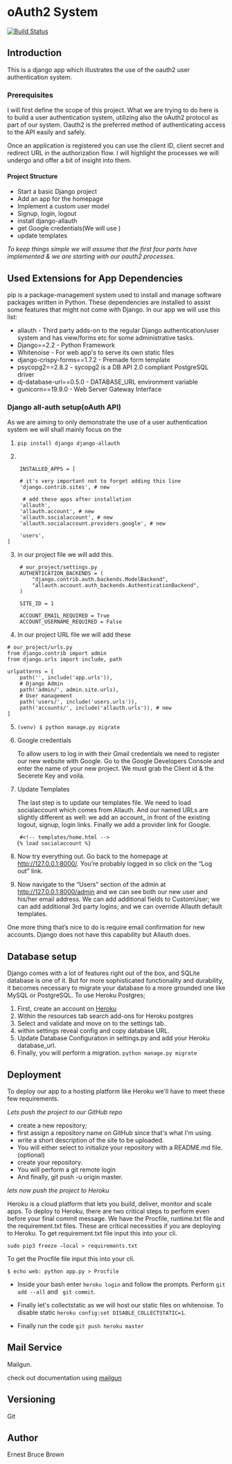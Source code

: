 # oAuth2 System


[![Build Status](https://travis-ci.org/nexto123/ouath2-api.svg?branch=master)](https://travis-ci.org/nexto123/ouath2-api)


## Introduction

This is a django app which illustrates the use of the oauth2 user authentication
system.


### Prerequisites

I will first define the scope of this project. What we are trying to do here is to build a user authentication system,
utilizing also the oAuth2 protocol as part of our system. Oauth2 is the preferred method of authenticating access to the API
easily and safely. 

Once an application is registered you can use the client ID, client secret and redirect URL in the authorization flow. 
I will highlight the processes we will undergo and offer a bit of insight into them.

#### Project Structure

* Start a basic Django project
* Add an app for the homepage
* Implement a custom user model
* Signup, login, logout
* install django-allauth
* get Google credentials(We will use )
* update templates

*To keep things simple we will assume that the first four parts have 
implemented & we are starting with our oauth2 processes.*


## Used Extensions for App Dependencies

 pip is a package-management system used to install and manage software packages written in Python.
 These dependencies are installed to assist some features that might not come with Django. In our app we will use this list:

* allauth - Third party adds-on to the regular Django authentication/user system and has view/forms etc for some administrative tasks.
* Django==2.2 - Python Framework
* Whitenoise - For web app's to serve its own static files
* django-crispy-forms==1.7.2 - Premade form template
* psycopg2==2.8.2 - sycopg2 is a DB API 2.0 compliant PostgreSQL driver
* dj-database-url==0.5.0 - DATABASE_URL environment variable
* gunicorn==19.9.0 - Web Server Gateway Interface 

### Django all-auth setup(oAuth API)

As we are aiming to only demonstrate the use of a user authentication system 
we will shall mainly focus on the 

1. ``pip install django django-allauth``

2. 

```
    INSTALLED_APPS = [
    
    # it's very important not to forget adding this line
    'django.contrib.sites', # new
    
     # add these apps after installation
    'allauth',
    'allauth.account', # new
    'allauth.socialaccount', # new
    'allauth.socialaccount.providers.google', # new

    'users',  
]

```
3. in our project file we will add this.
```
    # our_project/settings.py
    AUTHENTICATION_BACKENDS = (
        "django.contrib.auth.backends.ModelBackend",
        "allauth.account.auth_backends.AuthenticationBackend",
    )
    
    SITE_ID = 1
    
    ACCOUNT_EMAIL_REQUIRED = True
    ACCOUNT_USERNAME_REQUIRED = False

```
4. In our project URL file we will add these
```
# our_project/urls.py
from django.contrib import admin
from django.urls import include, path

urlpatterns = [
    path('', include('app.urls')),
    # Django Admin
    path('admin/', admin.site.urls),
    # User management
    path('users/', include('users.urls')),
    path('accounts/', include('allauth.urls')), # new
]

```
5. ```(venv) $ python manage.py migrate```

6. Google credentials

    To allow users to log in with their Gmail credentials we need to register our new website with Google. Go to the 
    Google Developers Console and enter the name of your new project. We must grab the Client id & the Secerete Key and voila.
    
7. Update Templates
    
    The last step is to update our templates file. We need to load socialaccount which comes from Allauth. And our named URLs 
    are slightly different as well: we add an account_ in front of the existing logout, signup, 
    login links. Finally we add a provider link for Google.   
    
 ```
     #<!-- templates/home.html -->
    {% load socialaccount %}

```

8. Now try everything out. Go back to the homepage at http://127.0.0.1:8000/. 
You’re probably logged in so click on the “Log out” link.

9. Now navigate to the “Users” section of the admin at http://127.0.0.1:8000/admin and 
we can see both our new user and his/her email address. We can add additional fields to CustomUser;
we can add additional 3rd party logins; and we can override Allauth default templates.

One more thing that’s nice to do is require email confirmation for new accounts. 
Django does not have this capability but Allauth does.


## Database setup

Django comes with a lot of features right out of the box, and SQLite database is one of it. But for more sophisticated 
functionality and durability, it becomes necessary to migrate your database to a more grounded one like MySQL or PostgreSQL.
To use Heroku Postgres;

1. First, create an account on [Heroku](www.heroku.com)
2. Within the resources tab search add-ons for Heroku postgres
3. Select and validate and move on to the settings tab.
4. within settings reveal config and copy database URL.
5. Update Database Configuration in settings.py and add your Heroku database_url.
6. Finally, you will perform a migration.
    ``` python manage.py migrate ```
    
 ## Deployment

To deploy our app to a hosting platform like Heroku we'll have to meet these few requirements.

 *Lets push the project to our GitHub repo*

* create a new repository;
* first assign a repository name on GitHub since that's what I'm using.
* write a short description of the site to be uploaded.
* You will either select to initialize your repository with a README.md file. (optional)
* create your repository.
* You will perform a git remote login
* And finally, git push -u origin master.


*lets now push the project to Heroku*

Heroku is a cloud platform that lets you build, deliver, monitor and scale apps.
To deploy to Heroku, there are two critical steps to perform even before your final commit message.
We have the Procfile, runtime.txt file and the requirement.txt files. 
These are critical necessities if you are deploying to Heroku.
To get requirement.txt file input this into your cli.
```
sudo pip3 freeze —local > requirements.txt
```
To get the Procfile file input this into your cli.
```
$ echo web: python app.py > Procfile
```
* Inside your bash enter ``heroku login`` and follow the prompts. Perform ``git add --all`` and `` git commit``.

* Finally let's collectstatic as we will host our static files on whitenoise.
 To disable static ``heroku config:set DISABLE_COLLECTSTATIC=1``.

* Finally run the code ``git push heroku master``
   
## Mail Service

Mailgun.

check out documentation using [mailgun](https://documentation.mailgun.com/en/latest/)


## Versioning

 Git


## Author

Ernest Bruce Brown
   
   